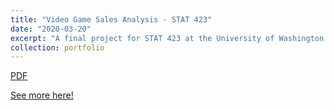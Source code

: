 ```yaml
---
title: "Video Game Sales Analysis - STAT 423"
date: "2020-03-20"
excerpt: "A final project for STAT 423 at the University of Washington."
collection: portfolio
---
```


[PDF](http://anhm1n.github.io/files/video_game_sales_poster.pdf)

[See more here!](https://github.com/anhm1n/VideoGameSalesAnalysis)
